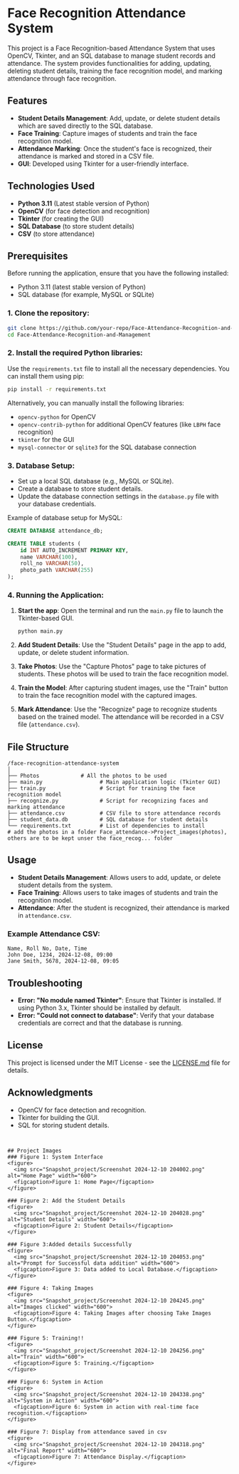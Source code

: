 
# Face Recognition Attendance System

This project is a Face Recognition-based Attendance System that uses OpenCV, Tkinter, and an SQL database to manage student records and attendance. The system provides functionalities for adding, updating, deleting student details, training the face recognition model, and marking attendance through face recognition.

## Features
- **Student Details Management**: Add, update, or delete student details which are saved directly to the SQL database.
- **Face Training**: Capture images of students and train the face recognition model.
- **Attendance Marking**: Once the student's face is recognized, their attendance is marked and stored in a CSV file.
- **GUI**: Developed using Tkinter for a user-friendly interface.
  
## Technologies Used
- **Python 3.11** (Latest stable version of Python)
- **OpenCV** (for face detection and recognition)
- **Tkinter** (for creating the GUI)
- **SQL Database** (to store student details)
- **CSV** (to store attendance)

## Prerequisites
Before running the application, ensure that you have the following installed:
- Python 3.11 (latest stable version of Python)
- SQL database (for example, MySQL or SQLite)

### 1. Clone the repository:
```bash
git clone https://github.com/your-repo/Face-Attendance-Recognition-and-Management.git
cd Face-Attendance-Recognition-and-Management
```

### 2. Install the required Python libraries:
Use the `requirements.txt` file to install all the necessary dependencies. You can install them using pip:

```bash
pip install -r requirements.txt
```

Alternatively, you can manually install the following libraries:
- `opencv-python` for OpenCV
- `opencv-contrib-python` for additional OpenCV features (like `LBPH` face recognition)
- `tkinter` for the GUI
- `mysql-connector` or `sqlite3` for the SQL database connection

### 3. Database Setup:
- Set up a local SQL database (e.g., MySQL or SQLite).
- Create a database to store student details.
- Update the database connection settings in the `database.py` file with your database credentials.

Example of database setup for MySQL:
```sql
CREATE DATABASE attendance_db;

CREATE TABLE students (
    id INT AUTO_INCREMENT PRIMARY KEY,
    name VARCHAR(100),
    roll_no VARCHAR(50),
    photo_path VARCHAR(255)
);
```

### 4. Running the Application:
1. **Start the app**: 
   Open the terminal and run the `main.py` file to launch the Tkinter-based GUI.
   ```bash
   python main.py
   ```

2. **Add Student Details**: 
   Use the "Student Details" page in the app to add, update, or delete student information. 
   
3. **Take Photos**: 
   Use the "Capture Photos" page to take pictures of students. These photos will be used to train the face recognition model.

4. **Train the Model**: 
   After capturing student images, use the "Train" button to train the face recognition model with the captured images.

5. **Mark Attendance**: 
   Use the "Recognize" page to recognize students based on the trained model. The attendance will be recorded in a CSV file (`attendance.csv`).

## File Structure
```
/face-recognition-attendance-system
│
├── Photos             # All the photos to be used
├── main.py                  # Main application logic (Tkinter GUI)
├── train.py                 # Script for training the face recognition model
├── recognize.py             # Script for recognizing faces and marking attendance
├── attendance.csv           # CSV file to store attendance records
├── student_data.db          # SQL database for student details
└── requirements.txt         # List of dependencies to install
# add the photos in a folder Face_attendance->Project_images(photos), others are to be kept unser the face_recog... folder
```

## Usage
- **Student Details Management**: Allows users to add, update, or delete student details from the system.
- **Face Training**: Allows users to take images of students and train the recognition model.
- **Attendance**: After the student is recognized, their attendance is marked in `attendance.csv`.

### Example Attendance CSV:
```csv
Name, Roll No, Date, Time
John Doe, 1234, 2024-12-08, 09:00
Jane Smith, 5678, 2024-12-08, 09:05
```

## Troubleshooting
- **Error: "No module named Tkinter"**: Ensure that Tkinter is installed. If using Python 3.x, Tkinter should be installed by default.
- **Error: "Could not connect to database"**: Verify that your database credentials are correct and that the database is running.

## License
This project is licensed under the MIT License - see the [LICENSE.md](LICENSE.md) file for details.

## Acknowledgments
- OpenCV for face detection and recognition.
- Tkinter for building the GUI.
- SQL for storing student details.
```


## Project Images
### Figure 1: System Interface
<figure>
  <img src="Snapshot_project/Screenshot 2024-12-10 204002.png" alt="Home Page" width="600">
  <figcaption>Figure 1: Home Page</figcaption>
</figure>

### Figure 2: Add the Student Details
<figure>
  <img src="Snapshot_project/Screenshot 2024-12-10 204028.png" alt="Student Details" width="600">
  <figcaption>Figure 2: Student Details</figcaption>
</figure>

### Figure 3:Added details Successfully 
<figure>
  <img src="Snapshot_project/Screenshot 2024-12-10 204053.png" alt="Prompt for Successful data addition" width="600">
  <figcaption>Figure 3: Data added to Local Database.</figcaption>
</figure>

### Figure 4: Taking Images
<figure>
  <img src="Snapshot_project/Screenshot 2024-12-10 204245.png" alt="Images clicked" width="600">
  <figcaption>Figure 4: Taking Images after choosing Take Images Button.</figcaption>
</figure>

### Figure 5: Training!!
<figure>
  <img src="Snapshot_project/Screenshot 2024-12-10 204256.png" alt="Train" width="600">
  <figcaption>Figure 5: Training.</figcaption>
</figure>

### Figure 6: System in Action
<figure>
  <img src="Snapshot_project/Screenshot 2024-12-10 204338.png" alt="System in Action" width="600">
  <figcaption>Figure 6: System in action with real-time face recognition.</figcaption>
</figure>

### Figure 7: Display from attendance saved in csv
<figure>
  <img src="Snapshot_project/Screenshot 2024-12-10 204318.png" alt="Final Report" width="600">
  <figcaption>Figure 7: Attendance Display.</figcaption>
</figure>

